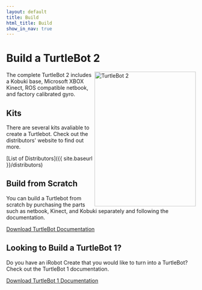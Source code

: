 ```yaml
---
layout: default
title: Build
html_title: Build
show_in_nav: true
---
```


# Build a TurtleBot 2

<img style="float: right;" title="TurtleBot 2" src="{{ site.baseurl }}/assets/images/turtlebot_2_lg.png" alt="TurtleBot 2" width="269" height="358" />

The complete TurtleBot 2 includes a Kobuki base, Microsoft XBOX Kinect, ROS compatible netbook, and factory calibrated gyro.

## Kits

There are several kits avaliable to create a Turtlebot. Check out the distributors' website to find out more.

[List of Distributors]({{ site.baseurl }}/distributors)

## Build from Scratch
You can build a Turtlebot from scratch by purchasing the parts such as netbook, Kinect, and Kobuki separately and following the documentation.

[Download TurtleBot Documentation](http://download.ros.org/downloads/turtlebot/tb2_hardware_docs.tar.gz)

## Looking to Build a TurtleBot 1?
Do you have an iRobot Create that you would like to turn into a TurtleBot? Check out the TurtleBot 1 documentation.

[Download TurtleBot 1 Documentation](http://download.ros.org/downloads/turtlebot/TurtleBot-Hardware-2011-07-23.zip)
